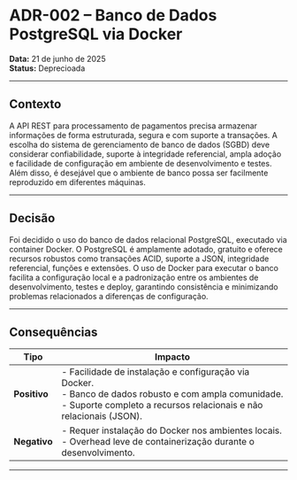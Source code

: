 # ADR-002 – Banco de Dados PostgreSQL via Docker

**Data:** 21 de junho de 2025  
**Status:** Deprecioada

---

## Contexto

A API REST para processamento de pagamentos precisa armazenar informações de forma estruturada, segura e com suporte a transações. A escolha do sistema de gerenciamento de banco de dados (SGBD) deve considerar confiabilidade, suporte à integridade referencial, ampla adoção e facilidade de configuração em ambiente de desenvolvimento e testes. Além disso, é desejável que o ambiente de banco possa ser facilmente reproduzido em diferentes máquinas.

---

## Decisão

Foi decidido o uso do banco de dados relacional PostgreSQL, executado via container Docker. O PostgreSQL é amplamente adotado, gratuito e oferece recursos robustos como transações ACID, suporte a JSON, integridade referencial, funções e extensões. O uso de Docker para executar o banco facilita a configuração local e a padronização entre os ambientes de desenvolvimento, testes e deploy, garantindo consistência e minimizando problemas relacionados a diferenças de configuração.

---

## Consequências

| Tipo        | Impacto                                                                                                   |
|-------------|-----------------------------------------------------------------------------------------------------------|
| **Positivo**| - Facilidade de instalação e configuração via Docker.<br>- Banco de dados robusto e com ampla comunidade.<br>- Suporte completo a recursos relacionais e não relacionais (JSON). |
| **Negativo**| - Requer instalação do Docker nos ambientes locais.<br>- Overhead leve de containerização durante o desenvolvimento. |

---